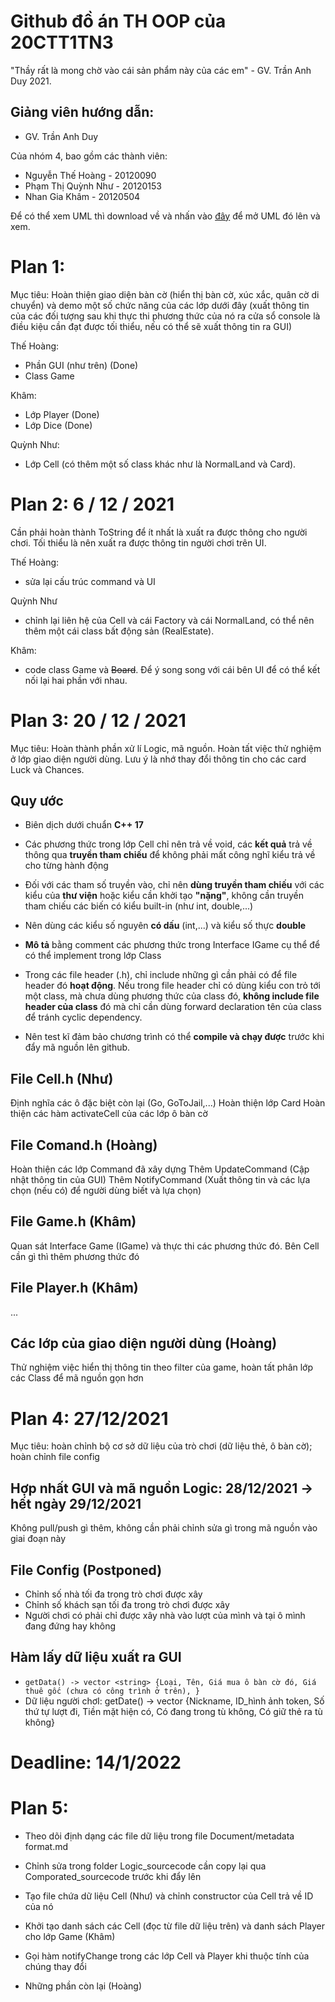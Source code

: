 # Github đồ án TH OOP của 20CTT1TN3
"Thầy rất là mong chờ vào cái sản phẩm này của các em" - GV. Trần Anh Duy 2021.
## Giảng viên hướng dẫn:
- GV. Trần Anh Duy

Của nhóm 4, bao gồm các thành viên:
- Nguyễn Thế Hoàng - 20120090
- Phạm Thị Quỳnh Như - 20120153
- Nhan Gia Khâm - 20120504

Để có thể xem UML thì download về và nhấn vào [đây](https://app.diagrams.net) để mở UML đó lên và xem.



# Plan 1:
Mục tiêu: Hoàn thiện giao diện bàn cờ (hiển thị bàn cờ, xúc xắc, quân cờ di chuyển) và demo một số chức năng của các lớp dưới đây (xuất thông tin của các đối tượng sau khi thực thi phương thức của nó ra cửa sổ console là điều kiệu cần đạt được tối thiểu, nếu có thể sẽ xuất thông tin ra GUI)

Thế Hoàng: 
- Phần GUI (như trên) (Done)
- Class Game 

Khâm:
- Lớp Player (Done)
- Lớp Dice (Done)

Quỳnh Như:
- Lớp Cell (có thêm một số class khác như là NormalLand và Card).


# Plan 2: 6 / 12 / 2021
Cần phải hoàn thành ToString để ít nhất là xuất ra được thông cho người chơi.
Tối thiểu là nên xuất ra được thông tin người chơi trên UI.

Thế Hoàng:
- sửa lại cấu trúc command và UI

Quỳnh Như
- chỉnh lại liên hệ của Cell và cái Factory và cái NormalLand, có thể nên thêm một cái class bất động sản (RealEstate).

Khâm:
- code class Game và ~~Board~~. Để ý song song với cái bên UI để có thể kết nối lại hai phần với nhau.

# Plan 3: 20 / 12 / 2021
Mục tiêu: Hoàn thành phần xử lí Logic, mã nguồn. Hoàn tất việc thử nghiệm ở lớp giao diện người dùng.
Lưu ý là nhớ thay đổi thông tin cho các card Luck và Chances.

## Quy ước
* Biên dịch dưới chuẩn **C++ 17**

* Các phương thức trong lớp Cell chỉ nên trả về void, các **kết quả** trả về thông qua **truyền tham chiếu** để không phải mất công nghĩ kiểu trả về cho từng hành động

* Đối với các tham số truyền vào, chỉ nên **dùng truyền tham chiếu** với các kiểu của **thư viện** hoặc kiểu cần khởi tạo **"nặng"**, không cần truyền tham chiếu các biến có kiểu built-in (như int, double,...)

* Nên dùng các kiểu số nguyên **có dấu** (int,...) và kiểu số thực **double**

* **Mô tả** bằng comment các phương thức trong Interface IGame cụ thể để có thể implement trong lớp Class

* Trong các file header (.h), chỉ include những gì cần phải có để file header đó **hoạt động**. Nếu trong file header chỉ có dùng kiểu con trỏ tới một class, mà chưa dùng phương thức của class đó, **không include file header của class** đó mà chỉ cần dùng forward declaration tên của class để tránh cyclic dependency.

* Nên test kĩ đảm bảo chương trình có thể **compile và chạy được** trước khi đẩy mã nguồn lên github.

## File Cell.h (Như)
Định nghĩa các ô đặc biệt còn lại (Go, GoToJail,...)
Hoàn thiện lớp Card
Hoàn thiện các hàm activateCell của các lớp ô bàn cờ

## File Comand.h (Hoàng)
Hoàn thiện các lớp Command đã xây dựng
Thêm UpdateCommand (Cập nhật thông tin của GUI)
Thêm NotifyCommand (Xuất thông tin và các lựa chọn (nếu có) để người dùng biết và lựa chọn)

## File Game.h (Khâm)
Quan sát Interface Game (IGame) và thực thi các phương thức đó. Bên Cell cần gì thì thêm phương thức đó

## File Player.h (Khâm)
...

## Các lớp của giao diện người dùng (Hoàng)
Thử nghiệm việc hiển thị thông tin theo filter của game, hoàn tất phân lớp các Class để mã nguồn gọn hơn

# Plan 4: 27/12/2021
Mục tiêu: hoàn chỉnh bộ cơ sở dữ liệu của trò chơi (dữ liệu thẻ, ô bàn cờ); hoàn chỉnh file config

## Hợp nhất GUI và mã nguồn Logic: 28/12/2021 -> hết ngày 29/12/2021
Không pull/push gì thêm, không cần phải chỉnh sửa gì trong mã nguồn vào giai đoạn này

## File Config (Postponed)
* Chỉnh số nhà tối đa trong trò chơi được xây
* Chỉnh số khách sạn tối đa trong trò chơi được xây
* Người chơi có phải chỉ được xây nhà vào lượt của mình và tại ô mình đang đứng hay không

## Hàm lấy dữ liệu xuất ra GUI
* `getData() -> vector <string> {Loại, Tên, Giá mua ô bàn cờ đó, Giá thuê gốc (chưa có công trình ở trên), }`
* Dữ liệu người chơI: getDate() -> vector <string> {Nickname, ID_hình ảnh token, Số thứ tự lượt đi, Tiền mặt hiện có, Có đang trong tù không, Có giữ thẻ ra tù không}

# Deadline: 14/1/2022

# Plan 5: 

* Theo dõi định dạng các file dữ liệu trong file Document/metadata format.md
* Chỉnh sửa trong folder Logic_sourcecode cần copy lại qua Comporated_sourcecode trước khi đẩy lên

* Tạo file chứa dữ liệu Cell (Như) và chỉnh constructor của Cell trả về ID của nó
* Khởi tạo danh sách các Cell (đọc từ file dữ liệu trên) và danh sách Player cho lớp Game (Khâm)
* Gọi hàm notifyChange trong các lớp Cell và Player khi thuộc tính của chúng thay đổi
* Những phần còn lại (Hoàng)








